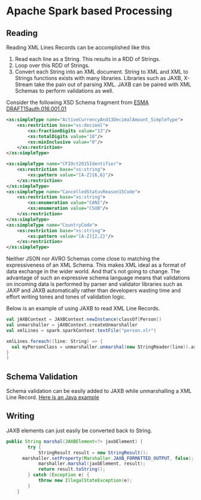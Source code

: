 # Apache Spark based Processing

## Reading
Reading XML Lines Records can be accomplished like this
1. Read each line as a String. This results in a RDD of Strings.
2. Loop over this RDD of Strings.
3. Convert each String into an XML document. String to XML and XML to Strings functions exists with many libraries. Libraries such as JAXB, X-Stream take the pain out of parsing XML. JAXB can be paired with XML Schemas to perform validations as well.

Consider the following XSD Schema fragment from [ESMA DRAFT15auth.016.001.01](https://www.iso20022.org/documents/messages/auth/schemas/auth.016.001.01.xsd)
```XML
<xs:simpleType name="ActiveCurrencyAnd13DecimalAmount_SimpleType">
    <xs:restriction base="xs:decimal">
        <xs:fractionDigits value="13"/>
        <xs:totalDigits value="18"/>
        <xs:minInclusive value="0"/>
    </xs:restriction>
</xs:simpleType>

<xs:simpleType name="CFIOct2015Identifier">
    <xs:restriction base="xs:string">
        <xs:pattern value="[A-Z]{6,6}"/>
    </xs:restriction>
</xs:simpleType>
<xs:simpleType name="CancelledStatusReason15Code">
    <xs:restriction base="xs:string">
        <xs:enumeration value="CANI"/>
        <xs:enumeration value="CSUB"/>
    </xs:restriction>
</xs:simpleType>
<xs:simpleType name="CountryCode">
    <xs:restriction base="xs:string">
        <xs:pattern value="[A-Z]{2,2}"/>
    </xs:restriction>
</xs:simpleType>
```
Neither JSON nor AVRO Schemas come close to matching the expressiveness of an XML Schema. This makes XML ideal as a format of data exchange in the wider world. And that's not going to change.
The advantage of such an expressive schema language means that validations on incoming data is performed by parser and validator libraries such as JAXP and JAXB automatically rather than developers wasting time and effort writing tones and tones of validation logic.

Below is an example of using JAXB to read XML Line Records.

```scala
val jAXBContext = JAXBContext.newInstance(classOf[Person])
val unmarshaller = jAXBContext.createUnmarshaller
val xmlLines = spark.sparkContext.textFile("person.xlr")

xmlLines.foreach((line: String) => {
  val myPersonClass = unmarshaller.unmarshal(new StringReader(line)).asInstanceOf[Person]
}
)
```
## Schema Validation
Schema validation can be easily added to JAXB while unmarshalling a XML Line Record. [Here is an Java example](http://blog.bdoughan.com/2010/12/jaxb-and-marshalunmarshal-schema.html)

## Writing
JAXB elements can just easily be converted back to String.
```java
public String marshal(JAXBElement<?> jaxbElement) {
		try {
			StringResult result = new StringResult();
      marshaller.setProperty(Marshaller.JAXB_FORMATTED_OUTPUT, false);
			marshaller.marshal(jaxbElement, result);
			return result.toString();
		} catch (Exception e) {
			throw new IllegalStateException(e);
		}
	}
```
